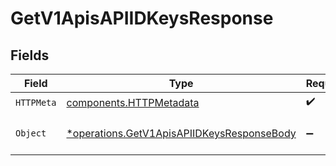 # GetV1ApisAPIIDKeysResponse


## Fields

| Field                                                                                                   | Type                                                                                                    | Required                                                                                                | Description                                                                                             |
| ------------------------------------------------------------------------------------------------------- | ------------------------------------------------------------------------------------------------------- | ------------------------------------------------------------------------------------------------------- | ------------------------------------------------------------------------------------------------------- |
| `HTTPMeta`                                                                                              | [components.HTTPMetadata](../../models/components/httpmetadata.md)                                      | :heavy_check_mark:                                                                                      | N/A                                                                                                     |
| `Object`                                                                                                | [*operations.GetV1ApisAPIIDKeysResponseBody](../../models/operations/getv1apisapiidkeysresponsebody.md) | :heavy_minus_sign:                                                                                      | Keys belonging to the api                                                                               |